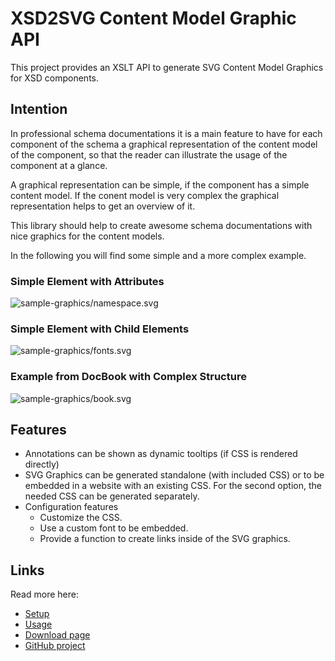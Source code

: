 # XSD2SVG Content Model Graphic API

This project provides an XSLT API to generate SVG Content Model Graphics for XSD components.

## Intention

In professional schema documentations it is a main feature to have for each component of the schema a graphical representation of the content model of the component, so that the reader can illustrate the usage of the component at a glance.

A graphical representation can be simple, if the component has a simple content model. If the conent model is very complex the graphical representation helps to get an overview of it.

This library should help to create awesome schema documentations with nice graphics for the content models.

In the following you will find some simple and a more complex example.

### Simple Element with Attributes

![sample-graphics/namespace.svg](sample-graphics/namespace.svg "Simple Element with Attributes")

### Simple Element with Child Elements

![sample-graphics/fonts.svg](sample-graphics/fonts.svg "Simple Element with Child Elements")

### Example from DocBook with Complex Structure

![sample-graphics/book.svg](sample-graphics/book.svg "Example from DocBook with Complex Structure")

## Features

* Annotations can be shown as dynamic tooltips (if CSS is rendered directly)
* SVG Graphics can be generated standalone (with included CSS) or to be embedded in a website with an existing CSS. For the second option, the needed CSS can be generated separately.
* Configuration features
    * Customize the CSS.
    * Use a custom font to be embedded.
    * Provide a function to create links inside of the SVG graphics.

## Links

Read more here:

* [Setup](Setup.html)
* [Usage](Usage.html)
* [Download page](Download.html)
* [GitHub project](https://github.com/nkutsche/xsd2svg)
